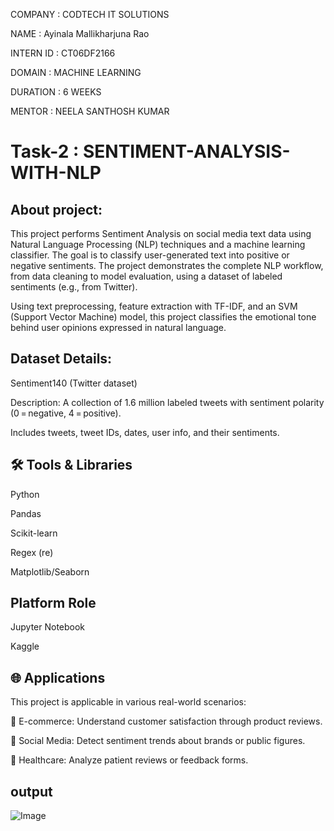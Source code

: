 COMPANY : CODTECH IT SOLUTIONS

NAME : Ayinala Mallikharjuna Rao

INTERN ID : CT06DF2166

DOMAIN : MACHINE LEARNING

DURATION : 6 WEEKS           

MENTOR : NEELA SANTHOSH KUMAR

# Task-2 : SENTIMENT-ANALYSIS-WITH-NLP

## About project:

This project performs Sentiment Analysis on social media text data using Natural Language Processing (NLP) techniques and a machine learning classifier. The goal is to classify user-generated text into positive or negative sentiments. The project demonstrates the complete NLP workflow, from data cleaning to model evaluation, using a dataset of labeled sentiments (e.g., from Twitter).

Using text preprocessing, feature extraction with TF-IDF, and an SVM (Support Vector Machine) model, this project classifies the emotional tone behind user opinions expressed in natural language.

## Dataset Details:

Sentiment140 (Twitter dataset)

Description: A collection of 1.6 million labeled tweets with sentiment polarity (0 = negative, 4 = positive).

Includes tweets, tweet IDs, dates, user info, and their sentiments. 

## 🛠️ Tools & Libraries

Python	

Pandas

Scikit-learn	

Regex (re)

Matplotlib/Seaborn

## Platform	Role

Jupyter Notebook

Kaggle

## 🌐 Applications
This project is applicable in various real-world scenarios:

🛒 E-commerce: Understand customer satisfaction through product reviews.

📱 Social Media: Detect sentiment trends about brands or public figures.

🏥 Healthcare: Analyze patient reviews or feedback forms.

## output 

![Image](https://github.com/user-attachments/assets/e3b9e3b4-88ae-4ba0-9b3a-895b16d1d678)
